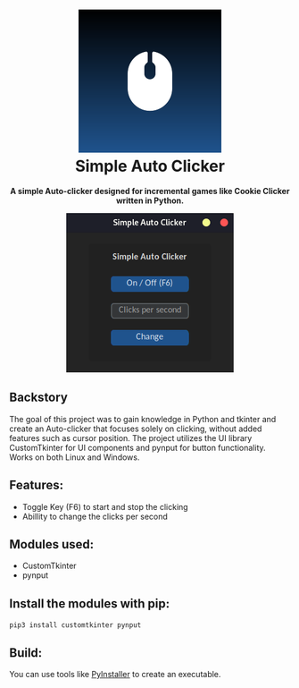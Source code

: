 <h1 align="center"> <img src="assets/logo.png" alt="Simple-Auto-Clicker"/>
<br/>
Simple Auto Clicker
</h1>

<p align="center"><b>A simple Auto-clicker designed for incremental games like Cookie Clicker written in Python.
</b></p>
<div align="center"><img src="assets/app_preview.png"/></div>

## Backstory

The goal of this project was to gain knowledge in Python and tkinter and create an Auto-clicker that focuses solely on clicking, without added features such as cursor position. The project utilizes the UI library CustomTkinter for UI components and pynput for button functionality. Works on both Linux and Windows.

## Features:

- Toggle Key (F6) to start and stop the clicking
- Abillity to change the clicks per second

## Modules used:

- CustomTkinter
- pynput

## Install the modules with pip:

```{.bash}
pip3 install customtkinter pynput
```

## Build:

You can use tools like [PyInstaller](https://pyinstaller.org/en/stable/) to create an executable.
